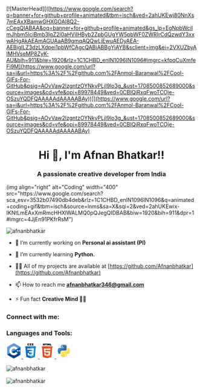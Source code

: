 [![MasterHead][([https://www.google.com/search?q=banner+for+github+profile+animated&tbm=isch&ved=2ahUKEwj80NnXs7mEAxXBamwGHXGOAl8Q2-cCegQIABAA&oq=banner+for+github+profile+animated&gs_lp=EgNpbWciImJhbm5lciBmb3IgZ2l0aHViIHByb2ZpbGUgYW5pbWF0ZWRIrCdQzwdY3xxwAHgAkAEAmAGUAaAB9gmqAQQwLjEwuAEDyAEA-AEBigILZ3dzLXdpei1pbWfCAgcQABiABBgYiAYB&sclient=img&ei=2VXUZbyAIMHVseMP8ZyK-AU&bih=911&biw=1920&rlz=1C1CHBD_enIN1096IN1096#imgrc=kfpqCuXmfeFi9M](https://www.google.com/url?sa=i&url=https%3A%2F%2Fgithub.com%2FAnmol-Baranwal%2FCool-GIFs-For-GitHub&psig=AOvVaw2lzgntzOYNkyPLjI9lo3g_&ust=1708500852689000&source=images&cd=vfe&opi=89978449&ved=0CBIQjRxqFwoTCOje-OSzuYQDFQAAAAAdAAAAABAy))]](https://www.google.com/url?sa=i&url=https%3A%2F%2Fgithub.com%2FAnmol-Baranwal%2FCool-GIFs-For-GitHub&psig=AOvVaw2lzgntzOYNkyPLjI9lo3g_&ust=1708500852689000&source=images&cd=vfe&opi=89978449&ved=0CBIQjRxqFwoTCOje-OSzuYQDFQAAAAAdAAAAABAy)
<h1 align="center">Hi 👋, I'm Afnan Bhatkar!!</h1>
<h3 align="center">A passionate creative developer from India</h3>
(img align="right" alt="Coding" width="400" src="https://www.google.com/search?sca_esv=3532b07490db4deb&rlz=1C1CHBD_enIN1096IN1096&q=animated+coding+gif&tbm=isch&source=lnms&sa=X&sqi=2&ved=2ahUKEwix-IKNtLmEAxXmRmcHHXlWALMQ0pQJegQIDBAB&biw=1920&bih=911&dpr=1#imgrc=4JjEn91PKfrRsM")

<p align="left"> <img src="https://komarev.com/ghpvc/?username=afnanbhatkar&label=Profile%20views&color=0e75b6&style=flat" alt="afnanbhatkar" /> </p>

- 🔭 I’m currently working on **Personal ai assistant (PI)**

- 🌱 I’m currently learning **Python.**

- 👨‍💻 All of my projects are available at [https://github.com/Afnanbhatkar](https://github.com/Afnanbhatkar)

- 📫 How to reach me **afnanbhatkar346@gmail.com**

- ⚡ Fun fact **Creative Mind 😶‍🌫️**

<h3 align="left">Connect with me:</h3>
<p align="left">
</p>

<h3 align="left">Languages and Tools:</h3>
<p align="left"> <a href="https://www.w3schools.com/cpp/" target="_blank" rel="noreferrer"> <img src="https://raw.githubusercontent.com/devicons/devicon/master/icons/cplusplus/cplusplus-original.svg" alt="cplusplus" width="40" height="40"/> </a> <a href="https://www.w3schools.com/css/" target="_blank" rel="noreferrer"> <img src="https://raw.githubusercontent.com/devicons/devicon/master/icons/css3/css3-original-wordmark.svg" alt="css3" width="40" height="40"/> </a> <a href="https://www.w3.org/html/" target="_blank" rel="noreferrer"> <img src="https://raw.githubusercontent.com/devicons/devicon/master/icons/html5/html5-original-wordmark.svg" alt="html5" width="40" height="40"/> </a> <a href="https://www.python.org" target="_blank" rel="noreferrer"> <img src="https://raw.githubusercontent.com/devicons/devicon/master/icons/python/python-original.svg" alt="python" width="40" height="40"/> </a> </p>

<p><img align="center" src="https://github-readme-stats.vercel.app/api/top-langs?username=afnanbhatkar&show_icons=true&locale=en&layout=compact" alt="afnanbhatkar" /></p>

<p><img align="center" src="https://github-readme-streak-stats.herokuapp.com/?user=afnanbhatkar&" alt="afnanbhatkar" /></p>
